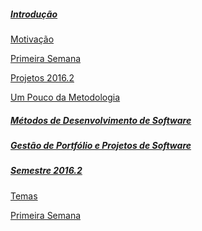 ##### [Introdução][home]
[Motivação][motivation]

[Primeira Semana][Primeira-Semana]

[Projetos 2016.2][Projetos]

[Um Pouco da Metodologia][brief-methodology]

##### [Métodos de Desenvolvimento de Software][mds]
##### [Gestão de Portfólio e Projetos de Software][gpp]

##### [Semestre 2016.2][2016.2-themes]
[Temas][2016.2-themes]

[Primeira Semana][2016.2-first-week]

[home]: https://github.com/fga-gpp-mds/00-Disciplina/wiki
[gpp]: https://github.com/fga-gpp-mds/00-Disciplina/wiki/Gest%C3%A3o-de-Portf%C3%B3lios-e-Projetos-de-Software
[mds]: https://github.com/fga-gpp-mds/00-Disciplina/wiki/M%C3%A9todos-de-Desenvolvimento-de-Software

[motivation]: https://github.com/fga-gpp-mds/00-Disciplina/wiki#motiva%C3%A7%C3%A3o
[brief-methodology]: https://github.com/fga-gpp-mds/00-Disciplina/wiki#um-pouco-da-metodologia

[Primeira-Semana]: https://github.com/fga-gpp-mds/00-Disciplina/wiki/Primeira-Semana
[Projetos]: https://github.com/fga-gpp-mds/00-Disciplina/wiki/Temas---2016.2

[2016.2-themes]: https://github.com/fga-gpp-mds/00-Disciplina/wiki/Temas---2016.2
[2016.2-first-week]: https://github.com/fga-gpp-mds/00-Disciplina/wiki/Primeira-Semana